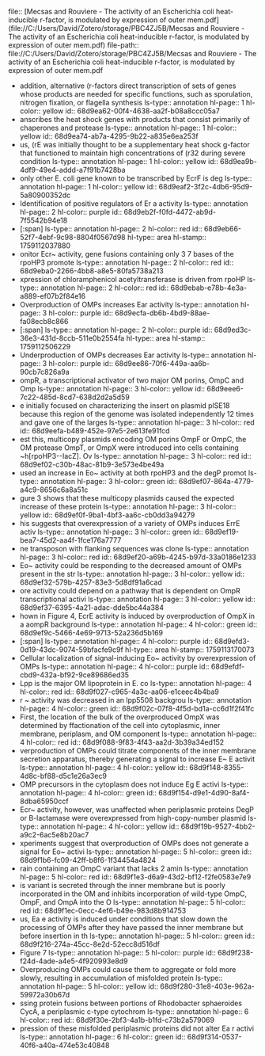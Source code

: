 file:: [Mecsas and Rouviere - The activity of an Escherichia coli heat-inducible r-factor, is modulated by expression of outer mem.pdf](file://C:/Users/David/Zotero/storage/PBC4ZJ5B/Mecsas and Rouviere - The activity of an Escherichia coli heat-inducible r-factor, is modulated by expression of outer mem.pdf)
file-path:: file://C:/Users/David/Zotero/storage/PBC4ZJ5B/Mecsas and Rouviere - The activity of an Escherichia coli heat-inducible r-factor, is modulated by expression of outer mem.pdf

- addition, alternative (r-factors direct transcription of sets of genes whose products are needed for specific functions, such as sporulation, nitrogen fixation, or flagella synthesis
  ls-type:: annotation
  hl-page:: 1
  hl-color:: yellow
  id:: 68d9ea62-00f4-4638-aa2f-b08a8ccc05a7
- anscribes the heat shock genes with products that consist primarily of chaperones and protease
  ls-type:: annotation
  hl-page:: 1
  hl-color:: yellow
  id:: 68d9ea74-ab7a-4295-9b22-a835e6ea253f
- us, (rE was initially thought to be a supplementary heat shock g-factor that functioned to maintain high concentrations of (r32 during severe condition
  ls-type:: annotation
  hl-page:: 1
  hl-color:: yellow
  id:: 68d9ea9b-4df9-49e4-addd-a7f91b7428ba
- only other E. coli gene known to be transcribed by EcrF is deg
  ls-type:: annotation
  hl-page:: 1
  hl-color:: yellow
  id:: 68d9eaf2-3f2c-4db6-95d9-5a80900352dc
- Identification of positive regulators of Er a activity
  ls-type:: annotation
  hl-page:: 2
  hl-color:: purple
  id:: 68d9eb2f-f0fd-4472-ab9d-7f5542b94e18
- [:span]
  ls-type:: annotation
  hl-page:: 2
  hl-color:: red
  id:: 68d9eb66-52f7-4ebf-9c98-8804f0567d98
  hl-type:: area
  hl-stamp:: 1759112037880
- onitor Ecr~ activity, gene fusions containing only 3 7 bases of the rpoHP3 promote
  ls-type:: annotation
  hl-page:: 2
  hl-color:: red
  id:: 68d9eba0-2266-4bb8-a8e5-80fa5738a213
- xpression of chloramphenicol acetyltransferase is driven from rpoHP
  ls-type:: annotation
  hl-page:: 2
  hl-color:: red
  id:: 68d9ebab-e78b-4e3a-a889-ef07b2f84e16
- Overproduction of OMPs increases Ear activity
  ls-type:: annotation
  hl-page:: 3
  hl-color:: purple
  id:: 68d9ecfa-db6b-4bd9-88ae-fa08ecb8c866
- [:span]
  ls-type:: annotation
  hl-page:: 2
  hl-color:: purple
  id:: 68d9ed3c-36e3-431d-8ccb-511e0b2554fa
  hl-type:: area
  hl-stamp:: 1759112506229
- Underproduction of OMPs decreases Ear activity
  ls-type:: annotation
  hl-page:: 3
  hl-color:: purple
  id:: 68d9ee86-70f6-449a-aa6b-90cb7c826a9a
- ompR, a transcriptional activator of two major OM porins, OmpC and Omp
  ls-type:: annotation
  hl-page:: 3
  hl-color:: yellow
  id:: 68d9eee6-7c22-485d-8cd7-638d2d2a5d59
- e initially focused on characterizing the insert on plasmid plSE18 because this region of the genome was isolated independently 12 times and gave one of the larges
  ls-type:: annotation
  hl-page:: 3
  hl-color:: red
  id:: 68d9eefa-b489-452e-97e5-2e613fe91fcd
- est this, multicopy plasmids encoding OM porins OmpF or OmpC, the OM protease OmpT, or OmpX were introduced into cells containing ~h[rpoHP3--lacZ]. Ov
  ls-type:: annotation
  hl-page:: 3
  hl-color:: red
  id:: 68d9ef02-c30b-48ac-81b9-3e573e4be49a
- used an increase in Eo~ activity at both rpoHP3 and the degP promot
  ls-type:: annotation
  hl-page:: 3
  hl-color:: green
  id:: 68d9ef07-864a-4779-a4c9-8656c6a8a51c
- gure 3 shows that these multicopy plasmids caused the expected increase of these protein
  ls-type:: annotation
  hl-page:: 3
  hl-color:: yellow
  id:: 68d9ef0f-9ba1-4bf3-aa6c-cb0dd3a94279
- his suggests that overexpression of a variety of OMPs induces ErrE activ
  ls-type:: annotation
  hl-page:: 3
  hl-color:: green
  id:: 68d9ef19-bea7-45d2-aa4f-1fce176a7777
- ne transposon with flanking sequences was clone
  ls-type:: annotation
  hl-page:: 3
  hl-color:: red
  id:: 68d9ef20-a69b-4245-b97d-33a0186e1233
- Eo~ activity could be responding to the decreased amount of OMPs present in the str
  ls-type:: annotation
  hl-page:: 3
  hl-color:: yellow
  id:: 68d9ef32-579b-4257-83e3-5d8df91a6cad
- ore activity could depend on a pathway that is dependent on OmpR transcriptional activi
  ls-type:: annotation
  hl-page:: 3
  hl-color:: yellow
  id:: 68d9ef37-6395-4a21-adac-dde5bc44a384
- hown in Figure 4, EcrE activity is induced by overproduction of OmpX in a aompR background
  ls-type:: annotation
  hl-page:: 4
  hl-color:: green
  id:: 68d9ef9c-5466-4e69-9713-52a236d5b169
- [:span]
  ls-type:: annotation
  hl-page:: 4
  hl-color:: purple
  id:: 68d9efd3-0d19-43dc-9074-59bfacfe9c9f
  hl-type:: area
  hl-stamp:: 1759113170073
- Cellular localization of signal-inducing Eo~ activity by overexpression of OMPs
  ls-type:: annotation
  hl-page:: 4
  hl-color:: purple
  id:: 68d9efdf-cbd9-432a-bf92-9ce89686ed35
- Lpp is the major OM lipoprotein in E. co
  ls-type:: annotation
  hl-page:: 4
  hl-color:: red
  id:: 68d9f027-c965-4a3c-aa06-e1ceec4b4ba9
- r ~ activity was decreased in an lpp5508 backgrou
  ls-type:: annotation
  hl-page:: 4
  hl-color:: green
  id:: 68d9f02c-07f8-4f5d-bd1a-cc6d1f2f41fc
- First, the location of the bulk of the overproduced OmpX was determined by ffactionation of the cell into cytoplasmic, inner membrane, periplasm, and OM component
  ls-type:: annotation
  hl-page:: 4
  hl-color:: red
  id:: 68d9f088-9f83-4f43-aa2d-3b39a34ed152
- verproduction of OMPs could titrate components of the inner membrane secretion apparatus, thereby generating a signal to increase E~ E activit
  ls-type:: annotation
  hl-page:: 4
  hl-color:: yellow
  id:: 68d9f148-8355-4d8c-bf88-d5c1e26a3ec9
- OMP precursors in the cytoplasm does not induce Eg E activi
  ls-type:: annotation
  hl-page:: 4
  hl-color:: green
  id:: 68d9f154-d9e1-4d90-8af4-8dba65950ccf
- Ecr~ activity, however, was unaffected when periplasmic proteins DegP or B-lactamase were overexpressed from high-copy-number plasmid
  ls-type:: annotation
  hl-page:: 4
  hl-color:: yellow
  id:: 68d9f19b-9527-4bb2-a9c2-6ac5e8b20ac7
- xperiments suggest that overproduction of OMPs does not generate a signal for Eo~ activi
  ls-type:: annotation
  hl-page:: 5
  hl-color:: green
  id:: 68d9f1b6-fc09-42ff-b8f6-1f34454a4824
- rain containing an OmpC variant that lacks 2 amin
  ls-type:: annotation
  hl-page:: 5
  hl-color:: red
  id:: 68d9f1e3-d6a9-43d2-bf12-f2fe0583e7e9
- is variant is secreted through the inner membrane but is poorly incorporated in the OM and inhibits incorporation of wild-type OmpC, OmpF, and OmpA into the O
  ls-type:: annotation
  hl-page:: 5
  hl-color:: red
  id:: 68d9f1ec-0ecc-4ef6-b49e-983d8b914753
- us, Ea e activity is induced under conditions that slow down the processing of OMPs after they have passed the inner membrane but before insertion in th
  ls-type:: annotation
  hl-page:: 5
  hl-color:: green
  id:: 68d9f216-274a-45cc-8e2d-52ecc8d516df
- Figure 7
  ls-type:: annotation
  hl-page:: 5
  hl-color:: purple
  id:: 68d9f238-f24d-4ade-a4e5-4f920993e8d9
- Overproducing OMPs could cause them to aggregate or fold more slowly, resulting in accumulation of misfolded protein
  ls-type:: annotation
  hl-page:: 5
  hl-color:: yellow
  id:: 68d9f280-31e8-403e-962a-59972a30b67d
- ssing protein fusions between portions of Rhodobacter sphaeroides CycA, a periplasmic c-type cytochrom
  ls-type:: annotation
  hl-page:: 6
  hl-color:: red
  id:: 68d9f30e-2bf3-4a1b-b1fd-c73b2a579069
- pression of these misfolded periplasmic proteins did not alter Ea r activi
  ls-type:: annotation
  hl-page:: 6
  hl-color:: green
  id:: 68d9f314-0537-40f6-a40a-474e53c40848
